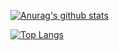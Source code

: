 [![Anurag's github stats](https://github-readme-stats.vercel.app/api?username=dbabojelic&count_private=true&show_icons=true&theme=gruvbox)]()

[![Top Langs](https://github-readme-stats.vercel.app/api/top-langs/?username=dbabojelic&layout=compact)]()
